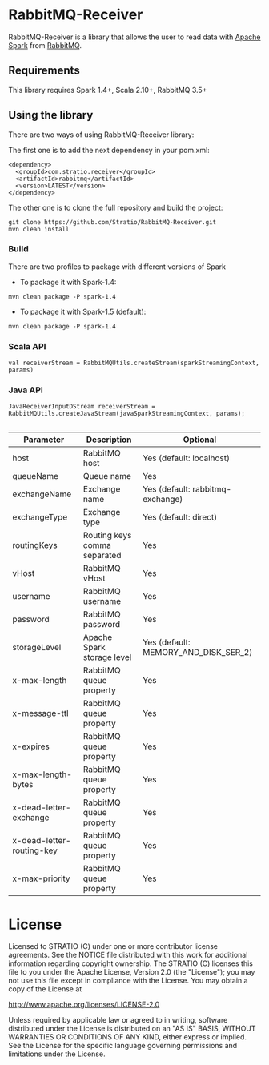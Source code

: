 # RabbitMQ-Receiver

RabbitMQ-Receiver is a library that allows the user to read data with [Apache Spark](https://spark.apache.org/)
from [RabbitMQ](https://www.rabbitmq.com/).

## Requirements

This library requires Spark 1.4+, Scala 2.10+, RabbitMQ 3.5+

## Using the library

There are two ways of using RabbitMQ-Receiver library:

The first one is to add the next dependency in your pom.xml:

```
<dependency>
  <groupId>com.stratio.receiver</groupId>
  <artifactId>rabbitmq</artifactId>
  <version>LATEST</version>
</dependency>
```

The other one is to clone the full repository and build the project:

```
git clone https://github.com/Stratio/RabbitMQ-Receiver.git
mvn clean install
```

### Build

There are two profiles to package with different versions of Spark

- To package it with Spark-1.4:

`mvn clean package -P spark-1.4`

- To package it with Spark-1.5 (default):

`mvn clean package -P spark-1.4`

### Scala API

```
val receiverStream = RabbitMQUtils.createStream(sparkStreamingContext, params)
```

### Java API

```
JavaReceiverInputDStream receiverStream = RabbitMQUtils.createJavaStream(javaSparkStreamingContext, params);


```

| Parameter                 | Description                  | Optional                             |
|---------------------------|------------------------------|--------------------------------------|
| host                      | RabbitMQ host                | Yes (default: localhost)             |
| queueName                 | Queue name                   | Yes                                  |
| exchangeName              | Exchange name                | Yes (default: rabbitmq-exchange)     |
| exchangeType              | Exchange type                | Yes (default: direct)                |
| routingKeys               | Routing keys comma separated | Yes                                  |
| vHost                     | RabbitMQ vHost               | Yes                                  |
| username                  | RabbitMQ username            | Yes                                  |
| password                  | RabbitMQ password            | Yes                                  |
| storageLevel              | Apache Spark storage level   | Yes (default: MEMORY_AND_DISK_SER_2) |
| x-max-length              | RabbitMQ queue property      | Yes                                  |
| x-message-ttl             | RabbitMQ queue property      | Yes                                  |
| x-expires                 | RabbitMQ queue property      | Yes                                  |
| x-max-length-bytes        | RabbitMQ queue property      | Yes                                  |
| x-dead-letter-exchange    | RabbitMQ queue property      | Yes                                  |
| x-dead-letter-routing-key | RabbitMQ queue property      | Yes                                  |
| x-max-priority            | RabbitMQ queue property      | Yes                                  |

# License #

Licensed to STRATIO (C) under one or more contributor license agreements.
See the NOTICE file distributed with this work for additional information
regarding copyright ownership.  The STRATIO (C) licenses this file
to you under the Apache License, Version 2.0 (the
"License"); you may not use this file except in compliance
with the License.  You may obtain a copy of the License at

  http://www.apache.org/licenses/LICENSE-2.0

Unless required by applicable law or agreed to in writing,
software distributed under the License is distributed on an
"AS IS" BASIS, WITHOUT WARRANTIES OR CONDITIONS OF ANY
KIND, either express or implied.  See the License for the
specific language governing permissions and limitations
under the License.
